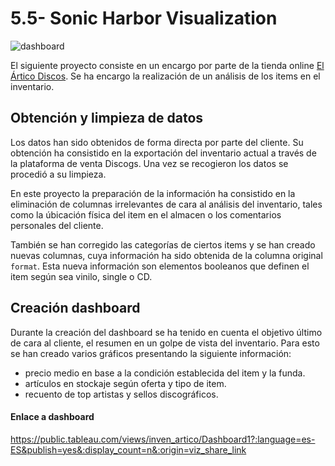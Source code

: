 # 5.5- Sonic Harbor Visualization

![dashboard](https://github.com/jvr0/5.5-visualization/blob/main/img/dashboard.png)

El siguiente proyecto consiste en un encargo por parte de la tienda online [El Ártico Discos](https://www.discogs.com/es/seller/elarticodiscos/profile "El Ártico Discos"). Se ha encargo la realización de un análisis de los items en el inventario.

## Obtención y limpieza de datos
Los datos han sido obtenidos de forma directa por parte del cliente. Su obtención ha consistido en la exportación del inventario actual a través de la plataforma de venta Discogs. Una vez se recogieron los datos se procedió a su limpieza.

En este proyecto la preparación de la información ha consistido en la eliminación de columnas irrelevantes de cara al análisis del inventario, tales como la úbicación física del item en el almacen o los comentarios personales del cliente.

También se han corregido las categorías de ciertos items y se han creado nuevas columnas, cuya información ha sido obtenida de la columna original `format`. Esta nueva información son elementos booleanos que definen el item según sea vinilo, single o CD. 

## Creación dashboard

Durante la creación del dashboard se ha tenido en cuenta el objetivo último de cara al cliente, el resumen en un golpe de vista del inventario. Para esto se han creado varios gráficos presentando la siguiente información:
- precio medio en base a la condición establecida del item y la funda.
- artículos en stockaje según oferta y tipo de item.
- recuento de top artistas y sellos discográficos.

#### Enlace a dashboard

https://public.tableau.com/views/inven_artico/Dashboard1?:language=es-ES&publish=yes&:display_count=n&:origin=viz_share_link
